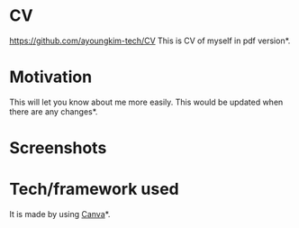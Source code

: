 # CV
https://github.com/ayoungkim-tech/CV
This is CV of myself in pdf version*.

# Motivation
This will let you know about me more easily.
This would be updated when there are any changes*.

# Screenshots

# Tech/framework used
It is made by using [Canva](https://www.canva.com)*.
